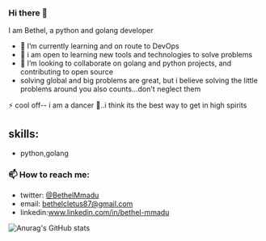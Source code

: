 ### Hi there 👋
I am Bethel, a python and golang developer
- 🌱 I’m currently learning and on route to DevOps
- 🔭 i am open to learning new tools and technologies to solve problems
- 👯 I’m looking to collaborate on golang and python projects, and contributing to open source 
- solving global and big problems are great, but i believe solving the little problems around you also counts...don't neglect them

⚡ cool off-- i am a dancer 💃..i think its the best way to get in high spirits

## skills:
- python,golang

### 📫 How to reach me:
- twitter: [@BethelMmadu](https://twitter.com/BethelMmadu)
- email: bethelcletus87@gmail.com
- linkedin:www.linkedin.com/in/bethel-mmadu


![Anurag's GitHub stats](https://github-readme-stats.vercel.app/api?username=bethel-m&count_private=true)

<!--
**bethel-m/bethel-m** is a ✨ _special_ ✨ repository because its `README.md` (this file) appears on your GitHub profile.

Here are some ideas to get you started:

- 🔭 I’m currently working on ...
- 🌱 I’m currently learning ...
- 👯 I’m looking to collaborate on ...
- 🤔 I’m looking for help with ...
- 💬 Ask me about ...
- 📫 How to reach me: ...
- 😄 Pronouns: ...
- ⚡ Fun fact: ...
-->
